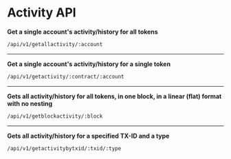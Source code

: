 # Activity API

**Get a single account's activity/history for all tokens**

```bash
/api/v1/getallactivity/:account
```

---

**Get a single account's activity/history for a single token**

```bash
/api/v1/getactivity/:contract/:account
```

---

**Gets all activity/history for all tokens, in one block, in a linear (flat) format with no nesting**

```bash
/api/v1/getblockactivity/:block
```

---

**Gets all activity/history for a specified TX-ID and a type**

```bash
/api/v1/getactivitybytxid/:txid/:type
```